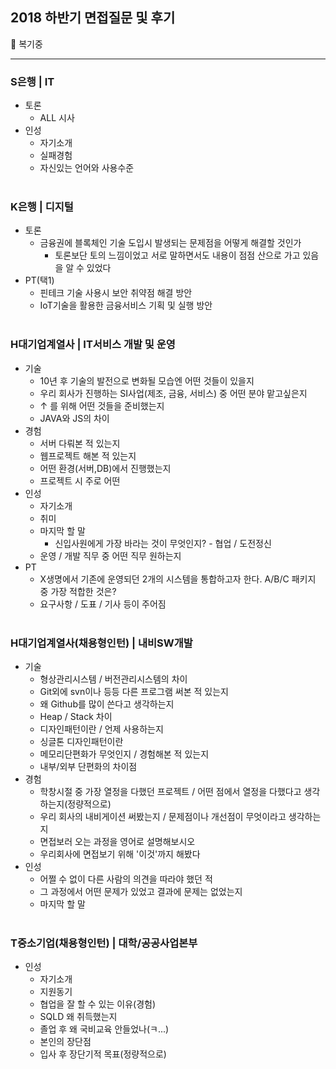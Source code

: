 ## 2018 하반기 면접질문 및 후기

:speech_balloon: 복기중
<hr/>

### S은행 | IT
* 토론
  * ALL 시사
* 인성
  * 자기소개
  * 실패경험
  * 자신있는 언어와 사용수준
<br/></br>
### K은행 | 디지털
* 토론
  * 금융권에 블록체인 기술 도입시 발생되는 문제점을 어떻게 해결할 것인가
    * 토론보단 토의 느낌이었고 서로 말하면서도 내용이 점점 산으로 가고 있음을 알 수 있었다
* PT(택1)
  * 핀테크 기술 사용시 보안 취약점 해결 방안
  * IoT기술을 활용한 금융서비스 기획 및 실행 방안
<br/></br>
### H대기업계열사 | IT서비스 개발 및 운영
* 기술
  * 10년 후 기술의 발전으로 변화될 모습엔 어떤 것들이 있을지
  * 우리 회사가 진행하는 SI사업(제조, 금융, 서비스) 중 어떤 분야 맡고싶은지
  * ↑ 를 위해 어떤 것들을 준비했는지
  * JAVA와 JS의 차이
* 경험
  * 서버 다뤄본 적 있는지
  * 웹프로젝트 해본 적 있는지
  * 어떤 환경(서버,DB)에서 진행했는지
  * 프로젝트 시 주로 어떤 
* 인성
  * 자기소개
  * 취미
  * 마지막 할 말
    * 신입사원에게 가장 바라는 것이 무엇인지? - 협업 / 도전정신
  * 운영 / 개발 직무 중 어떤 직무 원하는지
* PT
  * X생명에서 기존에 운영되던 2개의 시스템을 통합하고자 한다. A/B/C 패키지 중 가장 적합한 것은?
  * 요구사항 / 도표 / 기사 등이 주어짐
  <br/></br>
### H대기업계열사(채용형인턴) | 내비SW개발
* 기술
  * 형상관리시스템 / 버전관리시스템의 차이
  * Git외에 svn이나 등등 다른 프로그램 써본 적 있는지
  * 왜 Github를 많이 쓴다고 생각하는지
  * Heap / Stack 차이
  * 디자인패턴이란 / 언제 사용하는지
  * 싱글톤 디자인패턴이란
  * 메모리단편화가 무엇인지 / 경험해본 적 있는지
  * 내부/외부 단편화의 차이점
* 경험
  * 학창시절 중 가장 열정을 다했던 프로젝트 / 어떤 점에서 열정을 다했다고 생각하는지(정량적으로)
  * 우리 회사의 내비게이션 써봤는지 / 문제점이나 개선점이 무엇이라고 생각하는지
  * 면접보러 오는 과정을 영어로 설명해보시오
  * 우리회사에 면접보기 위해 '이것'까지 해봤다
* 인성
  * 어쩔 수 없이 다른 사람의 의견을 따라야 했던 적
  * 그 과정에서 어떤 문제가 있었고 결과에 문제는 없었는지
  * 마지막 할 말
  <br/></br>
### T중소기업(채용형인턴) | 대학/공공사업본부
* 인성
  * 자기소개
  * 지원동기
  * 협업을 잘 할 수 있는 이유(경험)
  * SQLD 왜 취득했는지
  * 졸업 후 왜 국비교육 안들었나(ㅋ...)
  * 본인의 장단점
  * 입사 후 장단기적 목표(정량적으로)
